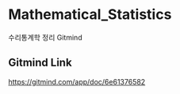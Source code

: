 # Mathematical_Statistics
수리통계학 정리 Gitmind

## Gitmind Link 
https://gitmind.com/app/doc/6e61376582


